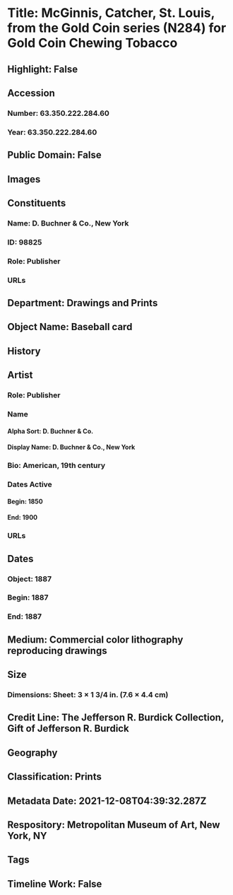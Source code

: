 # Title: McGinnis, Catcher, St. Louis, from the Gold Coin series (N284) for Gold Coin Chewing Tobacco
## Highlight: False
## Accession
### Number: 63.350.222.284.60
### Year: 63.350.222.284.60
## Public Domain: False
## Images
## Constituents
### Name: D. Buchner &amp; Co., New York
### ID: 98825
### Role: Publisher
### URLs
## Department: Drawings and Prints
## Object Name: Baseball card
## History
## Artist
### Role: Publisher
### Name
#### Alpha Sort: D. Buchner & Co.
#### Display Name: D. Buchner & Co., New York
### Bio: American, 19th century
### Dates Active
#### Begin: 1850
#### End: 1900
### URLs
## Dates
### Object: 1887
### Begin: 1887
### End: 1887
## Medium: Commercial color lithography reproducing drawings
## Size
### Dimensions: Sheet: 3 × 1 3/4 in. (7.6 × 4.4 cm)
## Credit Line: The Jefferson R. Burdick Collection, Gift of Jefferson R. Burdick
## Geography
## Classification: Prints
## Metadata Date: 2021-12-08T04:39:32.287Z
## Respository: Metropolitan Museum of Art, New York, NY
## Tags
## Timeline Work: False